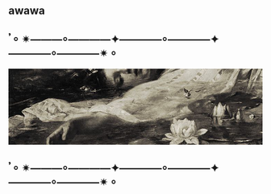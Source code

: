 ##  awawa
## 𝄒 ⸰ ✴︎———⸰————✦————⸰————✦————⸰————✴︎ ⸰
![Image alt](https://github.com/Oshiss/Oshiss/blob/main/боже%20упаси.jpg)
## 𝄒 ⸰ ✴︎———⸰————✦————⸰————✦————⸰————✴︎ ⸰

